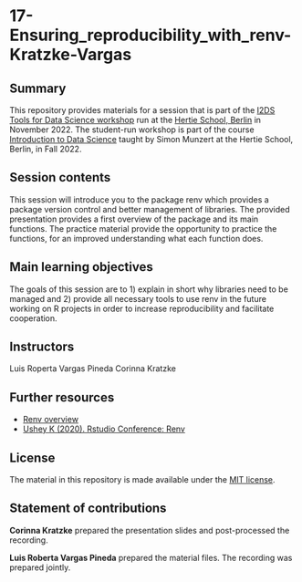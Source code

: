 # 17-Ensuring_reproducibility_with_renv-Kratzke-Vargas

## Summary

This repository provides materials for a session that is part of the [I2DS Tools for Data Science workshop](https://github.com/intro-to-data-science-22-workshop) run at the [Hertie School, Berlin](https://www.hertie-school.org/en/) in November 2022. The student-run workshop is part of the course [Introduction to Data Science](https://github.com/intro-to-data-science-22) taught by Simon Munzert at the Hertie School, Berlin, in Fall 2022.

## Session contents

This session will introduce you to the package renv which provides a package version control and better management of libraries. The provided presentation provides a first overview of the package and its main functions. The practice material provide the opportunity to practice the functions, for an improved understanding what each function does. 

## Main learning objectives

The goals of this session are to 1) explain in short why libraries need to be managed and 2) provide all necessary tools to use renv in the future working on R projects in order to increase reproducibility and facilitate cooperation. 

## Instructors

Luis Roperta Vargas Pineda
Corinna Kratzke

## Further resources

- [Renv overview](https://rstudio.github.io/renv/)
- [Ushey K (2020). Rstudio Conference: Renv](https://github.com/kevinushey/2020-rstudio-conf) 



## License
The material in this repository is made available under the [MIT license](http://opensource.org/licenses/mit-license.php). 

## Statement of contributions

**Corinna Kratzke** prepared the presentation slides and post-processed the recording.

**Luis Roberta Vargas Pineda** prepared the material files. The recording was prepared jointly. 
